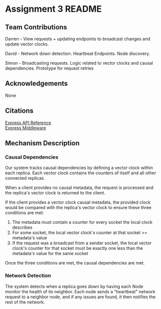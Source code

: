 # Assignment 3 README


## Team Contributions

Darren - View requests + updating endpoints to broadcast changes and update vector clocks.

David - Network down detection. Heartbeat Endpoints. Node discovery.

Simon - Broadcasting requests. Logic related to vector clocks and causal dependencies. Prototype for request retries

## Acknowledgements
None

## Citations
[Express API Reference](https://expressjs.com/en/5x/api.html)  
[Express Middleware](https://expressjs.com/en/guide/writing-middleware.html)

## Mechanism Description

### Causal Dependencies
Our system tracks causal dependencies by defining a vector clock within each replica. Each vector clock contains the counters of itself and all other connected replicas. 

When a client provides no causal metadata, the request is processed and the replica's vector clock is returned to the client. 

If the client provides a vector clock causal metadata, the provided clock would be compared with the replica's vector clock to ensure these three conditions are met:

1. The metadata must contain a counter for every socket the local clock describes
2. For some socket, the local vector clock's counter at that socket >= metadata's value
3. If the request was a broadcast from a sender socket, the local vector clock's counter for that socket must be exactly one less than the metadata's value for the same socket

Once the three conditions are met, the causal dependencies are met.


### Network Detection
The system detects when a replica goes down by having each Node monitor the health of its neighbor. Each node sends a "heartbeat" network request to a neighbor node, and if any issues are found, it then notifies the rest of the network.
